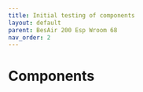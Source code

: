 ```yaml
---
title: Initial testing of components
layout: default
parent: BesAir 200 Esp Wroom 68
nav_order: 2
---
```


# Components
